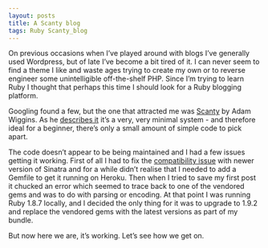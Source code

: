 ```yaml
---
layout: posts
title: A Scanty blog
tags: Ruby Scanty_blog
---
```


On previous occasions when I’ve played around with blogs I’ve generally used Wordpress, but of late I’ve become a bit tired of it. I can never seem to find a theme I like and waste ages trying to create my own or to reverse engineer some unintelligible off-the-shelf PHP. Since I’m trying to learn Ruby I thought that perhaps this time I should look for a Ruby blogging platform.

Googling found a few, but the one that attracted me was [Scanty](https://github.com/adamwiggins/scanty) by Adam Wiggins. As he [describes it](http://adam.heroku.com/past/2008/11/4/scanty_the_blog_thats_almost_nothing/) it’s a very, very minimal system - and therefore ideal for a beginner, there’s only a small amount of simple code to pick apart.

The code doesn’t appear to be being maintained and I had a few issues getting it working. First of all I had to fix the [compatibility issue](https://github.com/adamwiggins/scanty/pull/4) with newer version of Sinatra and for a while didn’t realise that I needed to add a Gemfile to get it running on Heroku. Then when I tried to save my first post it chucked an error which seemed to trace back to one of the vendored gems and was to do with parsing or encoding. At that point I was running Ruby 1.8.7 locally, and I decided the only thing for it was to upgrade to 1.9.2 and replace the vendored gems with the latest versions as part of my bundle.

But now here we are, it’s working. Let’s see how we get on.